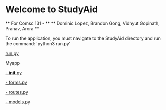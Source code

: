 # Welcome to StudyAid
** For Comsc 131 - ** 
** Dominic Lopez, Brandon Gong, Vidhyut Gopinath, Pranav, Arora **


To run the application, you must navigate to the StudyAid directory and run the command: 'python3 run.py'

[run.py](/run.md)

Myapp

[  - __init__.py](/init.md)

[  - forms.py](/forms.md)

[  - routes.py](/routes.md)

[  - models.py](/models.md)
